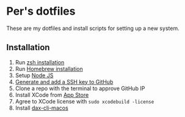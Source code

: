 # Per's dotfiles
These are my dotfiles and install scripts for setting up a new system.

## Installation
1. Run [zsh installation](/zsh)
1. Run [Homebrew installation](/homebrew)
1. Setup [Node JS](/nodejs)
1. [Generate and add a SSH key to GitHub](https://docs.github.com/en/github/authenticating-to-github/connecting-to-github-with-ssh/generating-a-new-ssh-key-and-adding-it-to-the-ssh-agent)
1. Clone a repo with the terminal to approve GitHub IP
1. Install XCode from [App Store](https://apps.apple.com/us/app/xcode/id497799835?mt=12)
1. Agree to XCode license with `sudo xcodebuild -license`
1. Install [dax-cli-macos](https://github.com/bontouch/dax-cli-macos)